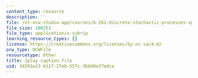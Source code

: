 ```yaml
---
content_type: resource
description: ''
file: /ol-ocw-studio-app/courses/6-262-discrete-stochastic-processes-spring-2011/34591e2361172feb557c3bb49e37edce_K-iHODiS0-8.srt
file_size: 100253
file_type: application/x-subrip
learning_resource_types: []
license: https://creativecommons.org/licenses/by-nc-sa/4.0/
ocw_type: OCWFile
resourcetype: Other
title: 3play caption file
uid: 34591e23-6117-2feb-557c-3bb49e37edce
---
```

